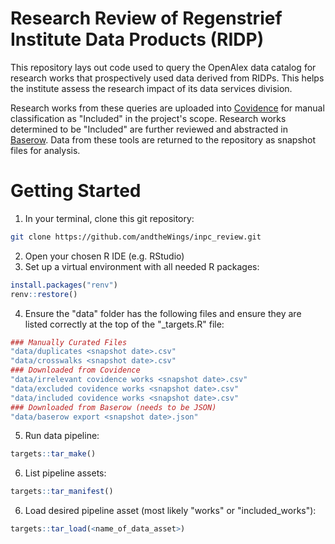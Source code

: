 # Research Review of Regenstrief Institute Data Products (RIDP)

This repository lays out code used to query the OpenAlex data catalog for research works that prospectively used data derived from RIDPs. 
This helps the institute assess the research impact of its data services division.

Research works from these queries are uploaded into [Covidence](https://www.covidence.org/) for manual classification as "Included" in the project's scope. 
Research works determined to be "Included" are further reviewed and abstracted in [Baserow](https://baserow.io/). 
Data from these tools are returned to the repository as snapshot files for analysis.

# Getting Started

1.  In your terminal, clone this git repository:

``` bash
git clone https://github.com/andtheWings/inpc_review.git
```

2.  Open your chosen R IDE (e.g. RStudio)
3.  Set up a virtual environment with all needed R packages:

``` r
install.packages("renv")
renv::restore()
```

4. Ensure the "data" folder has the following files and ensure they are listed correctly at the top of the "_targets.R" file:

``` r
### Manually Curated Files
"data/duplicates <snapshot date>.csv"
"data/crosswalks <snapshot date>.csv"
### Downloaded from Covidence
"data/irrelevant covidence works <snapshot date>.csv"
"data/excluded covidence works <snapshot date>.csv"
"data/included covidence works <snapshot date>.csv"
### Downloaded from Baserow (needs to be JSON)
"data/baserow export <snapshot date>.json"
```

5.  Run data pipeline:

``` r
targets::tar_make()
```

6.  List pipeline assets:

``` r
targets::tar_manifest()
```

6.  Load desired pipeline asset (most likely "works" or "included_works"):

``` r
targets::tar_load(<name_of_data_asset>)
```
